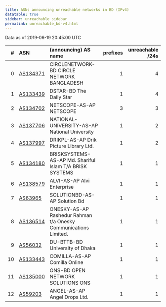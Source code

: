 ```yaml
---
title: ASNs announcing unreachable networks in BD (IPv4)
datatable: true
sidebar: unreachable_sidebar
permalink: unreachable_bd-v4.html
---
```


Data as of 2019-06-19 20:45:00 UTC


<div class="datatable-begin"></div>

|   # | ASN                                      | (announcing) AS name                                            |   prefixes |   unreachable /24s |
|----:|:-----------------------------------------|:----------------------------------------------------------------|-----------:|-------------------:|
|   0 | [AS134371](unreachable_AS134371-v4.html) | CIRCLENETWORK-BD CIRCLE NETWORK BANGLADESH                      |          1 |                  4 |
|   1 | [AS133439](unreachable_AS133439-v4.html) | DSTAR-BD The Daily Star                                         |          1 |                  4 |
|   2 | [AS134702](unreachable_AS134702-v4.html) | NETSCOPE-AS-AP NETSCOPE                                         |          3 |                  3 |
|   3 | [AS137706](unreachable_AS137706-v4.html) | NATIONAL-UNIVERSITY-AS-AP National University                   |          1 |                  2 |
|   4 | [AS137997](unreachable_AS137997-v4.html) | DRIKPL-AS-AP Drik Picture Library Ltd.                          |          1 |                  2 |
|   5 | [AS134180](unreachable_AS134180-v4.html) | BRISKSYSTEMS-AS-AP Md. Shariful Islam T/A BRISK SYSTEMS         |          1 |                  1 |
|   6 | [AS138579](unreachable_AS138579-v4.html) | ALVI-AS-AP Alvi Enterprise                                      |          1 |                  1 |
|   7 | [AS63965](unreachable_AS63965-v4.html)   | SOLUTIONBD-AS-AP Solution Bd                                    |          1 |                  1 |
|   8 | [AS136514](unreachable_AS136514-v4.html) | ONESKY-AS-AP Rashedur Rahman t/a Onesky Communications Limited. |          1 |                  1 |
|   9 | [AS56032](unreachable_AS56032-v4.html)   | DU-BTTB-BD University of Dhaka                                  |          1 |                  1 |
|  10 | [AS133443](unreachable_AS133443-v4.html) | COMILLA-AS-AP Comilla Online                                    |          1 |                  1 |
|  11 | [AS135000](unreachable_AS135000-v4.html) | ONS-BD OPEN NETWORK SOLUTIONS ONS                               |          1 |                  1 |
|  12 | [AS59203](unreachable_AS59203-v4.html)   | ANGEL-AS-AP Angel Drops Ltd.                                    |          1 |                  1 |

<div class="datatable-end"></div>